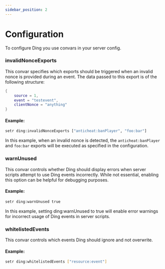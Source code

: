 ```yaml
---
sidebar_position: 2
---
```


# Configuration

To configure Ding you use convars in your server config.

### invalidNonceExports

This convar specifies which exports should be triggered when an invalid nonce is provided during an event. The data passed to this export is of the following structure:

```lua
{
    source = 1,
    event = "testevent",
    clientNonce = "anything"
}
```

#### Example:

```bash
setr ding:invalidNonceExports ["anticheat:banPlayer", "foo:bar"]
```

In this example, when an invalid nonce is detected, the `anticheat:banPlayer` and `foo:bar` exports will be executed as specified in the configuration.

### warnUnused

This convar controls whether Ding should display errors when server scripts attempt to use Ding events incorrectly. While not essential, enabling this option can be helpful for debugging purposes.

#### Example:

```bash
setr ding:warnUnused true
```

In this example, setting ding:warnUnused to true will enable error warnings for incorrect usage of Ding events in server scripts.

### whitelistedEvents

This convar controls which events Ding should ignore and not overwrite.

#### Example:

```bash
setr ding:whitelistedEvents ["resource:event"]
```
